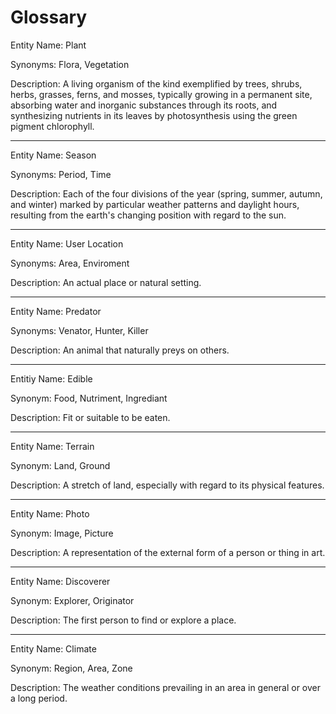 # Glossary

Entity Name: Plant

Synonyms: Flora, Vegetation

Description: A living organism of the kind exemplified by trees, shrubs, herbs, grasses, ferns, and mosses, typically growing in a permanent site, absorbing water and inorganic substances through its roots, and synthesizing nutrients in its leaves by photosynthesis using the green pigment chlorophyll.

---
Entity Name: Season

Synonyms: Period, Time

Description: Each of the four divisions of the year (spring, summer, autumn, and winter) marked by particular weather patterns and daylight hours, resulting from the earth's changing position with regard to the sun.

---

Entity Name: User Location

Synonyms: Area, Enviroment

Description: An actual place or natural setting.

---

Entity Name: Predator

Synonyms: Venator, Hunter, Killer

Description: An animal that naturally preys on others.

---

Entitiy Name: Edible

Synonym: Food, Nutriment, Ingrediant

Description: Fit or suitable to be eaten.

--- 

Entity Name: Terrain

Synonym: Land, Ground

Description: A stretch of land, especially with regard to its physical features.

---

Entity Name: Photo

Synonym: Image, Picture

Description: A representation of the external form of a person or thing in art.

---

Entity Name: Discoverer

Synonym: Explorer, Originator

Description: The first person to find or explore a place.

---

Entity Name: Climate

Synonym: Region, Area, Zone

Description: The weather conditions prevailing in an area in general or over a long period.

